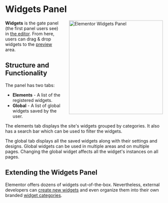 # Widgets Panel

<Badge type="tip" vertical="top" text="Elementor Core" /> <Badge type="warning" vertical="top" text="Basic" />

<img :src="$withBase('/assets/img/widgets-panel.png')" alt="Elementor Widgets Panel" style="float: right; width: 300px; margin-left: 20px; margin-bottom: 20px;">

**Widgets** is the gate panel (the first panel users see) in [the editor](./../editor/). From here, users can drag & drop widgets to the [preview](./elementor-preview/) area.

## Structure and Functionality

The panel has two tabs:

* **Elements** - A list of the registered widgets.
* **Global** - A list of global widgets saved by the user.

The elements tab displays the site's widgets grouped by categories. It also has a search bar which can be used to filter the widgets.

The global tab displays all the saved widgets along with their settings and designs. Global widgets can be used in multiple areas and on multiple pages. Changing the global widget affects all the widget's instances on all pages.

## Extending the Widgets Panel

Elementor offers dozens of widgets out-of-the-box. Nevertheless, external developers can [create new widgets](./../widgets/) and even organize them into their own branded [widget categories](./../widgets/widget-categories/).

